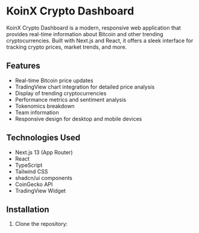 # KoinX Crypto Dashboard

KoinX Crypto Dashboard is a modern, responsive web application that provides real-time information about Bitcoin and other trending cryptocurrencies. Built with Next.js and React, it offers a sleek interface for tracking crypto prices, market trends, and more.

## Features

- Real-time Bitcoin price updates
- TradingView chart integration for detailed price analysis
- Display of trending cryptocurrencies
- Performance metrics and sentiment analysis
- Tokenomics breakdown
- Team information
- Responsive design for desktop and mobile devices

## Technologies Used

- Next.js 13 (App Router)
- React
- TypeScript
- Tailwind CSS
- shadcn/ui components
- CoinGecko API
- TradingView Widget

## Installation

1. Clone the repository:

